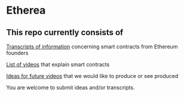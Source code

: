 Etherea
====================


This repo currently consists of
---------------------


[Transcripts of information](Vitalik_contract_info_sv_meetup_02-13-14.md) concerning smart contracts from Ethereum founders


[List of videos](videos.md) that explain smart contracts

[Ideas for future videos](ideas.md) that we would like to produce or see produced

You are welcome to submit ideas and/or transcripts. 






  